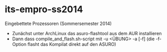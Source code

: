 its-empro-ss2014
================

Eingebettete Prozessoren (Sommersemester 2014)

- Zunächst unter ArchLinux das asuro-flashtool aus dem AUR installieren
- Dann dass compile_and_flash.sh-script mit -u <ÜBUNG> -a <AUFGABE> [-f] (die -f-Option flasht das Kompilat direkt auf den ASURO)
